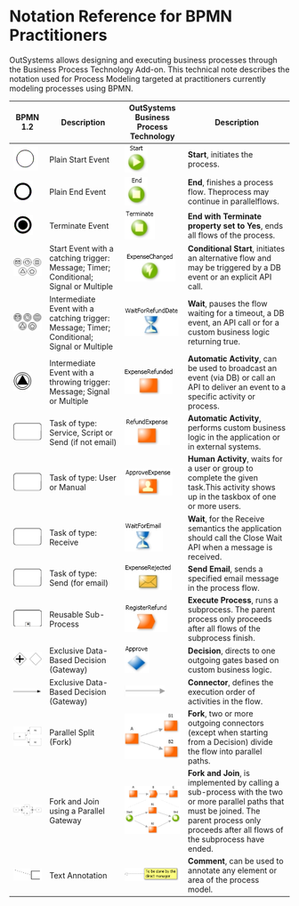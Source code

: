 # Notation Reference for BPMN Practitioners

OutSystems allows designing and executing business processes through the Business Process Technology Add-on. This technical note describes the notation used for Process Modeling targeted at practitioners currently modeling processes using BPMN.

| **BPMN 1.2** |**Description**|**OutSystems Business Process Technology**|**Description**|
|-------------|-----------|-------------|---------------|
|![image alt text](images/Notation-Reference-for-BPMN-Practitioners_0.png)| Plain Start Event|![image alt text](images/Notation-Reference-for-BPMN-Practitioners_1.jpg) |**Start**, initiates the process.|
|![image alt text](images/Notation-Reference-for-BPMN-Practitioners_2.png)| Plain End Event|![image alt text](images/Notation-Reference-for-BPMN-Practitioners_3.jpg)|  **End**, finishes a process flow. Theprocess may continue in parallelflows.|
|![image alt text](images/Notation-Reference-for-BPMN-Practitioners_4.png)| Terminate Event|![image alt text](images/Notation-Reference-for-BPMN-Practitioners_5.jpg)|  **End with Terminate property set to Yes**, ends all flows of the process.|                                                                           
|![image alt text](images/Notation-Reference-for-BPMN-Practitioners_6.png)| Start Event with a catching trigger: Message; Timer; Conditional; Signal or Multiple|![image alt text](images/Notation-Reference-for-BPMN-Practitioners_7.jpg)| **Conditional Start**, initiates an alternative flow and may be triggered by a DB event or an explicit API call.|
|![image alt text](images/Notation-Reference-for-BPMN-Practitioners_8.png)|  Intermediate Event with a catching trigger: Message; Timer; Conditional; Signal or Multiple | ![image alt text](images/Notation-Reference-for-BPMN-Practitioners_9.jpg)| **Wait**, pauses the flow waiting for a timeout, a DB event, an API call or for a custom business logic returning true.|
|![image alt text](images/Notation-Reference-for-BPMN-Practitioners_10.jpg)| Intermediate Event with a throwing trigger: Message; Signal or Multiple|![image alt text](images/Notation-Reference-for-BPMN-Practitioners_11.jpg)| **Automatic Activity**, can be used to broadcast an event (via DB) or call an API to deliver an event to a specific activity or process.                                                           |
|![image alt text](images/Notation-Reference-for-BPMN-Practitioners_12.png)| Task of type: Service, Script or Send (if not email)|![image alt text](images/Notation-Reference-for-BPMN-Practitioners_13.jpg)| **Automatic Activity**, performs custom business logic in the application or in external systems.|
|![image alt text](images/Notation-Reference-for-BPMN-Practitioners_14.png)| Task of type: User or Manual|![image alt text](images/Notation-Reference-for-BPMN-Practitioners_15.jpg)|  **Human Activity**, waits for a user or group to complete the given task.This activity shows up in the taskbox of one or more users.|
|![image alt text](images/Notation-Reference-for-BPMN-Practitioners_16.png)| Task of type: Receive|![image alt text](images/Notation-Reference-for-BPMN-Practitioners_17.jpg)| **Wait**, for the Receive semantics the application should call the Close Wait API when a message is received.|
|![image alt text](images/Notation-Reference-for-BPMN-Practitioners_18.png)| Task of type: Send (for email)|![image alt text](images/Notation-Reference-for-BPMN-Practitioners_19.jpg)| **Send Email**, sends a specified email message in the process flow.|
|![image alt text](images/Notation-Reference-for-BPMN-Practitioners_20.png)| Reusable Sub-Process|![image alt text](images/Notation-Reference-for-BPMN-Practitioners_21.jpg)| **Execute Process**, runs a subprocess. The parent process only proceeds after all flows of the subprocess finish.|
|![image alt text](images/Notation-Reference-for-BPMN-Practitioners_22.png)| Exclusive Data-Based Decision (Gateway)|![image alt text](images/Notation-Reference-for-BPMN-Practitioners_23.jpg)| **Decision**, directs to one outgoing gates based on custom business logic.|
|![image alt text](images/Notation-Reference-for-BPMN-Practitioners_24.png)|Exclusive Data-Based Decision (Gateway)|![image alt text](images/Notation-Reference-for-BPMN-Practitioners_25.jpg)|  **Connector**, defines the execution order of activities in the flow.|
|![image alt text](images/Notation-Reference-for-BPMN-Practitioners_26.jpg)|Parallel Split (Fork)|![image alt text](images/Notation-Reference-for-BPMN-Practitioners_27.jpg)| **Fork**, two or more outgoing connectors (except when starting from a Decision) divide the flow into parallel paths.|
|![image alt text](images/Notation-Reference-for-BPMN-Practitioners_28.jpg)| Fork and Join using a Parallel Gateway|![image alt text](images/Notation-Reference-for-BPMN-Practitioners_29.png)| **Fork and Join**, is implemented by calling a sub-process with the two or more parallel paths that must be joined. The parent process only proceeds after all flows of the subprocess have ended.|
|![image alt text](images/Notation-Reference-for-BPMN-Practitioners_30.png)| Text Annotation|![image alt text](images/Notation-Reference-for-BPMN-Practitioners_31.png)| **Comment**, can be used to annotate any element or area of the process model.|
